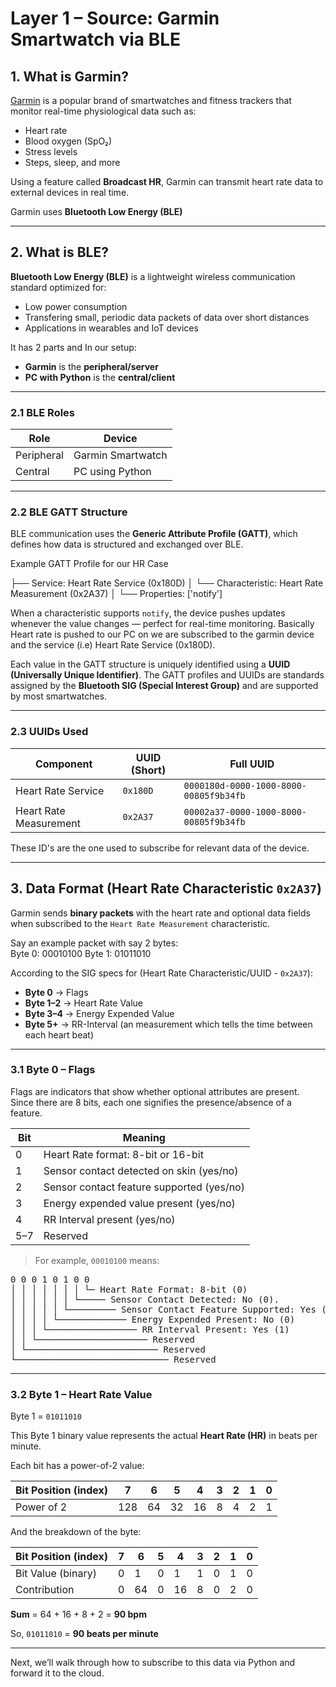 # Layer 1 – Source: Garmin Smartwatch via BLE

## 1. What is Garmin?

[Garmin](https://www.garmin.com/) is a popular brand of smartwatches and fitness trackers that monitor real-time physiological data such as:

- Heart rate  
- Blood oxygen (SpO₂)  
- Stress levels  
- Steps, sleep, and more  

Using a feature called **Broadcast HR**, Garmin can transmit heart rate data to external devices in real time.

Garmin uses **Bluetooth Low Energy (BLE)**

---

## 2. What is BLE?

**Bluetooth Low Energy (BLE)** is a lightweight wireless communication standard optimized for:

- Low power consumption  
- Transfering small, periodic data packets of data over short distances
- Applications in wearables and IoT devices   

It has 2 parts and In our setup:

- **Garmin** is the **peripheral/server**
- **PC with Python** is the **central/client**

---

### 2.1 BLE Roles

| Role       | Device                   |
|------------|--------------------------|
| Peripheral | Garmin Smartwatch        |
| Central    | PC using Python          |

---

### 2.2 BLE GATT Structure

BLE communication uses the **Generic Attribute Profile (GATT)**, which defines how data is structured and exchanged over BLE.

Example GATT Profile for our HR Case

├── Service: Heart Rate Service (0x180D)
│ └── Characteristic: Heart Rate Measurement (0x2A37)
│ └── Properties: ['notify']

When a characteristic supports `notify`, the device pushes updates whenever the value changes — perfect for real-time monitoring.
Basically Heart rate is pushed to our PC on we are subscribed to the garmin device and the service (i.e) Heart Rate Service (0x180D).

Each value in the GATT structure is uniquely identified using a **UUID (Universally Unique Identifier)**. 
The GATT profiles and UUIDs are standards assigned by the **Bluetooth SIG (Special Interest Group)** and are supported by most smartwatches.

---

### 2.3 UUIDs Used

| Component              | UUID (Short) | Full UUID                                      |
|------------------------|--------------|------------------------------------------------|
| Heart Rate Service     | `0x180D`     | `0000180d-0000-1000-8000-00805f9b34fb`         |
| Heart Rate Measurement | `0x2A37`     | `00002a37-0000-1000-8000-00805f9b34fb`         |

These ID's are the one used to subscribe for relevant data of the device.

---

## 3. Data Format (Heart Rate Characteristic `0x2A37`)

Garmin sends **binary packets** with the heart rate and optional data fields when subscribed to the `Heart Rate Measurement` characteristic.

Say an example packet with say 2 bytes:  
Byte 0: 00010100
Byte 1: 01011010

According to the SIG specs for (Heart Rate Characteristic/UUID - `0x2A37`):

- **Byte 0**   → Flags  
- **Byte 1–2** → Heart Rate Value  
- **Byte 3–4** → Energy Expended Value
- **Byte 5+**  → RR-Interval (an measurement which tells the time between each heart beat)

---

### 3.1 Byte 0 – Flags

Flags are indicators that show whether optional attributes are present.  
Since there are 8 bits, each one signifies the presence/absence of a feature.

| Bit | Meaning                                             |
|-----|-----------------------------------------------------|
| 0   | Heart Rate format: 8-bit or 16-bit                  |
| 1   | Sensor contact detected on skin (yes/no)            |
| 2   | Sensor contact feature supported (yes/no)           |
| 3   | Energy expended value present (yes/no)              |
| 4   | RR Interval present (yes/no)                        |
| 5–7 | Reserved                                            |

> For example, `00010100` means:  

<pre>
0 0 0 1 0 1 0 0
│ │ │ │ │ │ │ └─ Heart Rate Format: 8-bit (0)
│ │ │ │ │ │ └───── Sensor Contact Detected: No (0).
│ │ │ │ │ └───────── Sensor Contact Feature Supported: Yes (1)
│ │ │ │ └───────────── Energy Expended Present: No (0)
│ │ │ └───────────────── RR Interval Present: Yes (1)
│ │ └───────────────────── Reserved
│ └───────────────────────── Reserved
└───────────────────────────── Reserved
</pre>

---

### 3.2 Byte 1 – Heart Rate Value

Byte 1 = `01011010`

This Byte 1 binary value represents the actual **Heart Rate (HR)** in beats per minute.

Each bit has a power-of-2 value:

| Bit Position (index) | 7   | 6  | 5  | 4  | 3  | 2  | 1  | 0  |
|----------------------|-----|----|----|----|----|----|----|----|
| Power of 2           | 128 | 64 | 32 | 16 | 8  | 4  | 2  | 1  |

And the breakdown of the byte:

| Bit Position (index) | 7 | 6 | 5 | 4 | 3 | 2 | 1 | 0 |
|----------------------|---|---|---|---|---|---|---|---|
| Bit Value (binary)   | 0 | 1 | 0 | 1 | 1 | 0 | 1 | 0 |
| Contribution         | 0 |64 | 0 |16 | 8 | 0 | 2 | 0 |

**Sum** = 64 + 16 + 8 + 2 = **90 bpm**

So, `01011010` = **90 beats per minute**

---

Next, we’ll walk through how to subscribe to this data via Python and forward it to the cloud.

